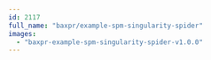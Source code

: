 ```yaml
---
id: 2117
full_name: "baxpr/example-spm-singularity-spider"
images: 
  - "baxpr-example-spm-singularity-spider-v1.0.0"
---
```

